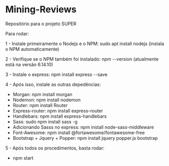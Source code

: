 # Mining-Reviews
Repositório para o projeto SUPER

Para rodar: 

1 - Instale primeiramente o Nodejs e o NPM:  sudo apt install nodejs (instala o NPM automaticamente)

2 - Verifique se o NPM também foi instalado: npm --version (atualmente está na versão 6.14.10)

3 - Instale o express: npm install express --save

4 - Após isso, instale as outras depedências:
  - Morgan: npm install morgan
  - Nodemon: npm install nodemon
  - Router: npm install Router
  - Express-router: npm install express-router
  - Handlebars: npm install express-handlebars
  - Sass: sudo npm install sass -g
  - Adicionando Sasss no express: npm install node-sass-middleware
  - Font-Awesome: npm install @fortawesome/fontawesome-free
  - Bootstrap + Jquery + Popper: npm install jquery popper.js bootstrap
  
 5 - Após todos os procedimentos, basta rodar:
  - npm start
